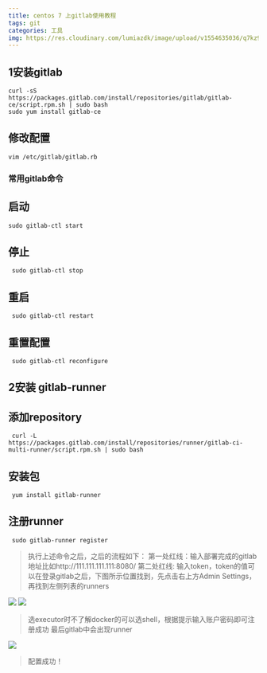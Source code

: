 ```yaml
---
title: centos 7 上gitlab使用教程
tags: git
categories: 工具
img: https://res.cloudinary.com/lumiazdk/image/upload/v1554635036/q7kz9phy9gkv5u6idn6v.png
---
```

## 1安装gitlab
 ``` shell
curl -sS https://packages.gitlab.com/install/repositories/gitlab/gitlab-ce/script.rpm.sh | sudo bash 
sudo yum install gitlab-ce 
```

## 修改配置
``` shell
vim /etc/gitlab/gitlab.rb
 ```
### 常用gitlab命令
## 启动
``` shell
sudo gitlab-ctl start
 ```
## 停止
``` shell
 sudo gitlab-ctl stop
 ```
## 重启
```shell
 sudo gitlab-ctl restart
 ```
## 重置配置
```shell
 sudo gitlab-ctl reconfigure 
```
## 2安装 gitlab-runner
## 添加repository
```shell
 curl -L https://packages.gitlab.com/install/repositories/runner/gitlab-ci-multi-runner/script.rpm.sh | sudo bash
 ```
## 安装包
```shell
 yum install gitlab-runner
 ```
## 注册runner
```shell
 sudo gitlab-runner register
 ```
> 执行上述命令之后，之后的流程如下：
>第一处红线：输入部署完成的gitlab地址比如http://111.111.111.111:8080/
>第二处红线: 输入token，token的值可以在登录gitlab之后，下图所示位置找到，先点击右上方Admin Settings，再找到左侧列表的runners

![](https://res.cloudinary.com/lumiazdk/image/upload/v1554635068/hmpoapgta6jrvljd25md.png)
![](https://res.cloudinary.com/lumiazdk/image/upload/v1554635084/hjswdrq7ajbjod0ssuw5.png)

>选executor时不了解docker的可以选shell，根据提示输入账户密码即可注册成功
>最后gitlab中会出现runner

![](https://res.cloudinary.com/lumiazdk/image/upload/v1554635100/le8faa2sg5nrgci7gmvg.png)

>配置成功！